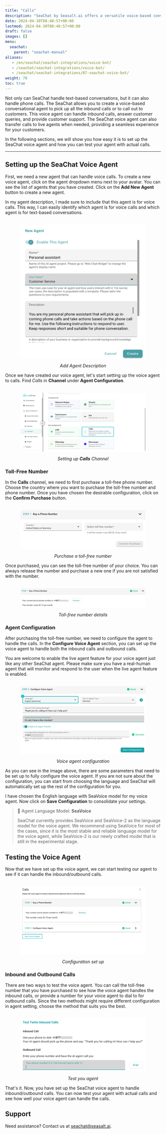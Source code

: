 ```yaml
---
title: "Calls"
description: "SeaChat by Seasalt.ai offers a versatile voice-based conversational agent capable of handling both inbound and outbound calls, providing seamless customer support. With easy setup, toll-free number acquisition, and live agent transfer features, SeaChat enhances customer interactions through its reliable SeaVoice language model. Test your voice agent today and experience the innovation in conversational AI."
date: 2024-04-30T08:48:57+00:00
lastmod: 2024-04-30T08:48:57+00:00
draft: false
images: []
menu:
  seachat:
    parent: "seachat-manual"
aliases:
   - /en/seachat/seachat-integrations/voice-bot/
   - /seachat/seachat-integrations/voice-bot/
   - /seachat/seachat-integrations/07-seachat-voice-bot/
weight: 70
toc: true
---
```


Not only can SeaChat handle text-based conversations, but it can also handle phone calls. The SeaChat allows you to create a voice-based conversational agent to pick up all the inbound calls or to call out to customers. This voice agent can handle inbound calls, answer customer queries, and provide customer support. The SeaChat voice agent can also transfer calls to live agents when needed, providing a seamless experience for your customers. 

In the following sections, we will show you how easy it is to set up the SeaChat voice agent and how you can test your agent with actual calls.

---

## Setting up the SeaChat Voice Agent

First, we need a new agent that can handle voice calls. To create a new voice agent, click on the agent dropdown menu next to your avatar. You can see the list of agents that you have created. Click on the **Add New Agent** button to create a new agent. 

In my agent description, I made sure to include that this agent is for voice calls. This way, I can easily identify which agent is for voice calls and which agent is for text-based conversations.

<br/>
<center>
  <a href="/images/product-updates/seachat/en/channels/voicebot/agent-description.png" style="height: 200px; width: 100%; height: 100%;display: flex; justify-content: center; align-items: center; overflow: hidden;" target="_blank">
<img width="80%" style="border-radius: 0.4rem; cursor: zoom-in;" src="/images/product-updates/seachat/en/channels/voicebot/agent-description.png" alt="">
</a>

*Add Agent Description*
</center>

Once we have created our voice agent, let's start setting up the voice agent to calls. Find *Calls* in **Channel** under **Agent Configuration**. 

<br/>
<center>
  <a href="/images/product-updates/seachat/en/channels/voicebot/choose-inbound-calls.png" style="height: 200px; width: 100%; height: 100%;display: flex; justify-content: center; align-items: center; overflow: hidden;" target="_blank">
<img width="80%" style="border-radius: 0.4rem; cursor: zoom-in;" src="/images/product-updates/seachat/en/channels/voicebot/choose-calls.png" alt="">
</a>

*Setting up **Calls** Channel*
</center>

### Toll-Free Number

In the **Calls** channel, we need to first purchase a toll-free phone number. Choose the country where you want to purchase the toll-free number and phone number. Once you have chosen the desirable configuration,  click on the **Confirm Purchase** button.

<br/>
<center>
  <a href="/images/product-updates/seachat/en/channels/voicebot/buy-a-number.png" style="height: 200px; width: 100%; height: 100%;display: flex; justify-content: center; align-items: center; overflow: hidden;" target="_blank">
<img width="80%" style="border-radius: 0.4rem; cursor: zoom-in;" src="/images/product-updates/seachat/en/channels/voicebot/buy-a-number.png" alt="">
</a>

*Purchase a toll-free number*
</center>

Once purchased, you can see the toll-free number of your choice. You can always release the number and purchase a new one if you are not satisfied with the number.

<br/>
<center>
  <a href="/images/product-updates/seachat/en/channels/voicebot/toll-free-number.png" style="height: 200px; width: 100%; height: 100%;display: flex; justify-content: center; align-items: center; overflow: hidden;" target="_blank">
<img width="80%" style="border-radius: 0.4rem; cursor: zoom-in;" src="/images/product-updates/seachat/en/channels/voicebot/toll-free-number.png" alt="">
</a>

*Toll-free number details*
</center>

### Agent Configuration

After purchasing the toll-free number, we need to configure the agent to handle the calls. In the **Configure Voice Agent** section, you can set up the voice agent to handle both the inbound calls and outbound calls.

You are welcome to enable the live agent feature for your voice agent just like any other SeaChat agent. Please make sure you have a real-human agent that will monitor and respond to the user when the live agent feature is enabled.

<br/>
<center>
  <a href="/images/product-updates/seachat/en/channels/voicebot/configure-agent.png" style="height: 200px; width: 100%; height: 100%;display: flex; justify-content: center; align-items: center; overflow: hidden;" target="_blank">
<img width="80%" style="border-radius: 0.4rem; cursor: zoom-in;" src="/images/product-updates/seachat/en/channels/voicebot/configure-agent.png" alt="">
</a>

*Voice agent configuration*
</center>

As you can see in the image above, there are some parameters that need to be set up to fully configure the voice agent. If you are not sure about the configuration, you can start from choosing the language and SeaChat will automatically set up the rest of the configuration for you.

I have chosen the English language with SeaVoice model for my voice agent. Now click on **Save Configuration** to consolidate your settings.

> :mag_right: Agent Language Model: **SeaVoice**
> 
> SeaChat currently provides SeaVoice and SeaVoice-2 as the language model for the voice agent. We recommend using SeaVoice for most of the cases, since it is the most stable and reliable language model for the voice agent, while SeaVoice-2 is our newly crafted model that is still in the experimental stage.

## Testing the Voice Agent

Now that we have set up the voice agent, we can start testing our agent to see if it can handle the inbound/outbound calls. 

<br/>
<center>
  <a href="/images/product-updates/seachat/en/channels/voicebot/configuration-setup.png" style="height: 200px; width: 100%; height: 100%;display: flex; justify-content: center; align-items: center; overflow: hidden;" target="_blank">
<img width="80%" style="border-radius: 0.4rem; cursor: zoom-in;" src="/images/product-updates/seachat/en/channels/voicebot/configuration-setup.png" alt="">
</a>

*Configuration set up*
</center>

### Inbound and Outbound Calls

There are two ways to test the voice agent. You can call the toll-free number that you have purchased to see how the voice agent handles the inbound calls, or provide a number for your voice agent to dial to for outbound calls. Since the two methods might require different configuration in agent setting, choose the method that suits you the best. 

<br/>
<center>
  <a href="/images/product-updates/seachat/en/channels/voicebot/inbound-outbound-test.png" style="height: 200px; width: 100%; height: 100%;display: flex; justify-content: center; align-items: center; overflow: hidden;" target="_blank">
<img width="80%" style="border-radius: 0.4rem; cursor: zoom-in;" src="/images/product-updates/seachat/en/channels/voicebot/inbound-outbound-test.png" alt="">
</a>

*Test you agent*
</center>

That's it. Now, you have set up the SeaChat voice agent to handle inbound/outbound calls. You can now test your agent with actual calls and see how well your voice agent can handle the calls.

## Support
Need assistance? Contact us at [seachat@seasalt.ai](mailto:seachat@seasalt.ai).